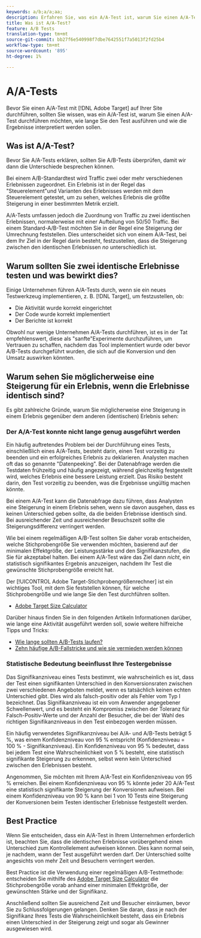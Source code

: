 ```yaml
---
keywords: a/b;a/a;aa;
description: Erfahren Sie, was ein A/A-Test ist, warum Sie einen A/A-Test durchführen möchten, wie lange Sie den Test ausführen sollten und wie die Ergebnisse interpretiert werden.
title: Was ist A/A-Test?
feature: A/B Tests
translation-type: tm+mt
source-git-commit: bb27f6e540998f7dbe7642551f7a5013f2fd25b4
workflow-type: tm+mt
source-wordcount: '895'
ht-degree: 1%

---
```



# A/A-Tests

Bevor Sie einen A/A-Test mit [!DNL Adobe Target] auf Ihrer Site durchführen, sollten Sie wissen, was ein A/A-Test ist, warum Sie einen A/A-Test durchführen möchten, wie lange Sie den Test ausführen und wie die Ergebnisse interpretiert werden sollen.

## Was ist A/A-Test?

Bevor Sie A/A-Tests erklären, sollten Sie A/B-Tests überprüfen, damit wir dann die Unterschiede besprechen können.

Bei einem A/B-Standardtest wird Traffic zwei oder mehr verschiedenen Erlebnissen zugeordnet. Ein Erlebnis ist in der Regel das &quot;Steuerelement&quot;und Varianten des Erlebnisses werden mit dem Steuerelement getestet, um zu sehen, welches Erlebnis die größte Steigerung in einer bestimmten Metrik erzielt.

A/A-Tests umfassen jedoch die Zuordnung von Traffic zu zwei identischen Erlebnissen, normalerweise mit einer Aufteilung von 50/50 Traffic. Bei einem Standard-A/B-Test möchten Sie in der Regel eine Steigerung der Umrechnung feststellen. Dies unterscheidet sich von einem A/A-Test, bei dem Ihr Ziel in der Regel darin besteht, festzustellen, dass die Steigerung zwischen den identischen Erlebnissen *no* unterschiedlich ist.

## Warum sollten Sie zwei identische Erlebnisse testen und was bewirkt dies?

Einige Unternehmen führen A/A-Tests durch, wenn sie ein neues Testwerkzeug implementieren, z. B. [!DNL Target], um festzustellen, ob:

* Die Aktivität wurde korrekt eingerichtet
* Der Code wurde korrekt implementiert
* Der Berichte ist korrekt

Obwohl nur wenige Unternehmen A/A-Tests durchführen, ist es in der Tat empfehlenswert, diese als &quot;sanfte&quot;Experimente durchzuführen, um Vertrauen zu schaffen, nachdem das Tool implementiert wurde oder bevor A/B-Tests durchgeführt wurden, die sich auf die Konversion und den Umsatz auswirken könnten.

## Warum sehen Sie möglicherweise eine Steigerung für ein Erlebnis, wenn die Erlebnisse identisch sind?

Es gibt zahlreiche Gründe, warum Sie möglicherweise eine Steigerung in einem Erlebnis gegenüber dem anderen (identischen) Erlebnis sehen:

### Der A/A-Test konnte nicht lange genug ausgeführt werden

Ein häufig auftretendes Problem bei der Durchführung eines Tests, einschließlich eines A/A-Tests, besteht darin, einen Test vorzeitig zu beenden und ein erfolgreiches Erlebnis zu deklarieren. Analysten machen oft das so genannte &quot;Datenpeeking&quot;. Bei der Datenabfrage werden die Testdaten frühzeitig und häufig angezeigt, während gleichzeitig festgestellt wird, welches Erlebnis eine bessere Leistung erzielt. Das Risiko besteht darin, den Test vorzeitig zu beenden, was die Ergebnisse ungültig machen könnte.

Bei einem A/A-Test kann die Datenabfrage dazu führen, dass Analysten eine Steigerung in einem Erlebnis sehen, wenn sie davon ausgehen, dass es keinen Unterschied geben sollte, da die beiden Erlebnisse identisch sind. Bei ausreichender Zeit und ausreichender Besuchszeit sollte die Steigerungsdifferenz verringert werden.

Wie bei einem regelmäßigen A/B-Test sollten Sie daher vorab entscheiden, welche Stichprobengröße Sie verwenden möchten, basierend auf der minimalen Effektgröße, der Leistungsstärke und den Signifikanzstufen, die Sie für akzeptabel halten. Bei einem A/A-Test wäre das Ziel dann *nicht*, ein statistisch signifikantes Ergebnis anzuzeigen, nachdem Ihr Test die gewünschte Stichprobengröße erreicht hat.

Der [!UICONTROL Adobe Target-Stichprobengrößenrechner] ist ein wichtiges Tool, mit dem Sie feststellen können, für welche Stichprobengröße und wie lange Sie den Test durchführen sollten.

* [Adobe Target Size Calculator](/help/c-activities/t-test-ab/sample-size-determination.md#section_6B8725BD704C4AFE939EF2A6B6E834E6)

Darüber hinaus finden Sie in den folgenden Artikeln Informationen darüber, wie lange eine Aktivität ausgeführt werden soll, sowie weitere hilfreiche Tipps und Tricks:

* [Wie lange sollten A/B-Tests laufen?](/help/c-activities/t-test-ab/sample-size-determination.md)
* [Zehn häufige A/B-Fallstricke und wie sie vermieden werden können](/help/c-activities/t-test-ab/common-ab-testing-pitfalls.md)

### Statistische Bedeutung beeinflusst Ihre Testergebnisse

Das Signifikanzniveau eines Tests bestimmt, wie wahrscheinlich es ist, dass der Test einen signifikanten Unterschied in den Konversionsraten zwischen zwei verschiedenen Angeboten meldet, wenn es tatsächlich keinen echten Unterschied gibt. Dies wird als falsch-positiv oder als Fehler vom Typ I bezeichnet. Das Signifikanzniveau ist ein vom Anwender angegebener Schwellenwert, und es besteht ein Kompromiss zwischen der Toleranz für Falsch-Positiv-Werte und der Anzahl der Besucher, die bei der Wahl des richtigen Signifikanzniveaus in den Test einbezogen werden müssen.

Ein häufig verwendetes Signifikanzniveau bei A/A- und A/B-Tests beträgt 5 %, was einem Konfidenzniveau von 95 % entspricht (Konfidenzniveau = 100 % - Signifikanzniveau). Ein Konfidenzniveau von 95 % bedeutet, dass bei jedem Test eine Wahrscheinlichkeit von 5 % besteht, eine statistisch signifikante Steigerung zu erkennen, selbst wenn kein Unterschied zwischen den Erlebnissen besteht.

Angenommen, Sie möchten mit Ihrem A/A-Test ein Konfidenzniveau von 95 % erreichen. Bei einem Konfidenzniveau von 95 % könnte jeder 20 A/A-Test eine statistisch signifikante Steigerung der Konversionen aufweisen. Bei einem Konfidenzniveau von 90 % kann bei 1 von 10 Tests eine Steigerung der Konversionen beim Testen identischer Erlebnisse festgestellt werden.

## Best Practice

Wenn Sie entscheiden, dass ein A/A-Test in Ihrem Unternehmen erforderlich ist, beachten Sie, dass die identischen Erlebnisse vorübergehend einen Unterschied zum Kontrollelement aufweisen können. Dies kann normal sein, je nachdem, wann der Test ausgeführt werden darf. Der Unterschied sollte angesichts von mehr Zeit und Besuchern verringert werden.

Best Practice ist die Verwendung einer regelmäßigen A/B-Testmethode: entscheiden Sie mithilfe des [Adobe Target Size Calculator](/help/c-activities/t-test-ab/sample-size-determination.md#section_6B8725BD704C4AFE939EF2A6B6E834E6) die Stichprobengröße vorab anhand einer minimalen Effektgröße, der gewünschten Stärke und der Signifikanz.

Anschließend sollten Sie ausreichend Zeit und Besucher einräumen, bevor Sie zu Schlussfolgerungen gelangen. Denken Sie daran, dass je nach der Signifikanz Ihres Tests die Wahrscheinlichkeit besteht, dass ein Erlebnis einen Unterschied in der Steigerung zeigt und sogar als Gewinner ausgewiesen wird.
